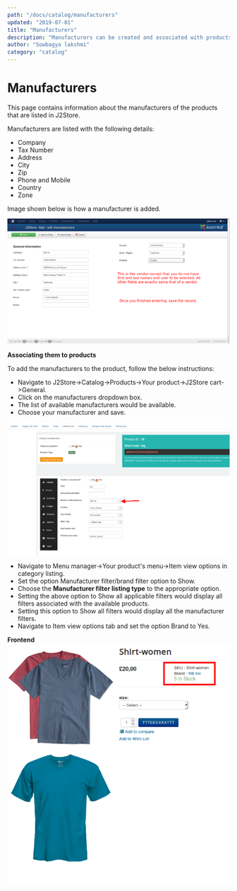 ```yaml
---
path: "/docs/catalog/manufacturers"
updated: "2019-07-01"
title: "Manufacturers"
description: "Manufacturers can be created and associated with products by following the instructions on this guide"
author: "Sowbagya lakshmi"
category: "catalog"
---
```

# Manufacturers

This page contains information about the manufacturers of the products that are listed in J2Store.

Manufacturers are listed with the following details:

- Company
- Tax Number
- Address
- City
- Zip
- Phone and Mobile
- Country
- Zone

Image shown below is how a manufacturer is added.

![Add new manufacturer](../../images/catalog/manufacturers/manufacturer_add_new.png)

**Associating them to products**

To add the manufacturers to the product, follow the below instructions:

- Navigate to J2Store->Catalog->Products->Your product->J2Store cart->General.
- Click on the manufacturers dropdown box.
- The list of available manufacturers would be available.
- Choose your manufacturer and save.

![Adding brand to product](../../images/catalog/manufacturers/add_manufacturer-to-pro.png)

- Navigate to Menu manager->Your product's menu->Item view options in category listing.
- Set the option Manufacturer filter/brand filter option to Show.
- Choose the 	**Manufacturer filter listing type** to the appropriate option.
- Setting the above option to Show all applicable filters would display all filters associated with the available products.
- Setting this option to Show all filters would display all the manufacturer filters.
- Navigate to Item view options tab and set the option Brand	to Yes.

**Frontend**
![Frontend](../../images/catalog/manufacturers/manufacturers-frontend.png)

